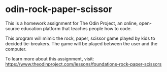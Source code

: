 # odin-rock-paper-scissor

This is a homework assignment for The Odin Project, an online, open-source education platform that teaches people how to code.

This program will mimic the rock, paper, scissor game played by kids to decided tie-breakers. The game will be played between the user and the computer.

To learn more about this assignment, visit: https://www.theodinproject.com/lessons/foundations-rock-paper-scissors
